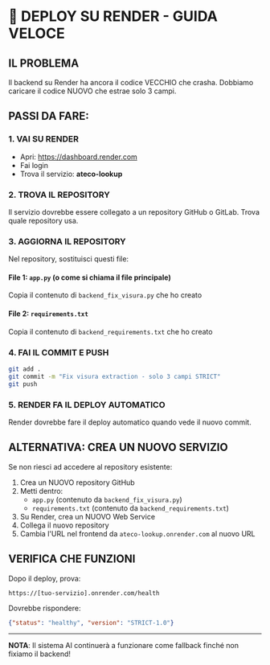 # 🚀 DEPLOY SU RENDER - GUIDA VELOCE

## IL PROBLEMA
Il backend su Render ha ancora il codice VECCHIO che crasha.
Dobbiamo caricare il codice NUOVO che estrae solo 3 campi.

## PASSI DA FARE:

### 1. VAI SU RENDER
- Apri: https://dashboard.render.com
- Fai login
- Trova il servizio: **ateco-lookup**

### 2. TROVA IL REPOSITORY
Il servizio dovrebbe essere collegato a un repository GitHub o GitLab.
Trova quale repository usa.

### 3. AGGIORNA IL REPOSITORY
Nel repository, sostituisci questi file:

#### File 1: `app.py` (o come si chiama il file principale)
Copia il contenuto di `backend_fix_visura.py` che ho creato

#### File 2: `requirements.txt`  
Copia il contenuto di `backend_requirements.txt` che ho creato

### 4. FAI IL COMMIT E PUSH
```bash
git add .
git commit -m "Fix visura extraction - solo 3 campi STRICT"
git push
```

### 5. RENDER FA IL DEPLOY AUTOMATICO
Render dovrebbe fare il deploy automatico quando vede il nuovo commit.

## ALTERNATIVA: CREA UN NUOVO SERVIZIO

Se non riesci ad accedere al repository esistente:

1. Crea un NUOVO repository GitHub
2. Metti dentro:
   - `app.py` (contenuto da `backend_fix_visura.py`)
   - `requirements.txt` (contenuto da `backend_requirements.txt`)
3. Su Render, crea un NUOVO Web Service
4. Collega il nuovo repository
5. Cambia l'URL nel frontend da `ateco-lookup.onrender.com` al nuovo URL

## VERIFICA CHE FUNZIONI

Dopo il deploy, prova:
```
https://[tuo-servizio].onrender.com/health
```

Dovrebbe rispondere:
```json
{"status": "healthy", "version": "STRICT-1.0"}
```

---

**NOTA**: Il sistema AI continuerà a funzionare come fallback finché non fixiamo il backend!